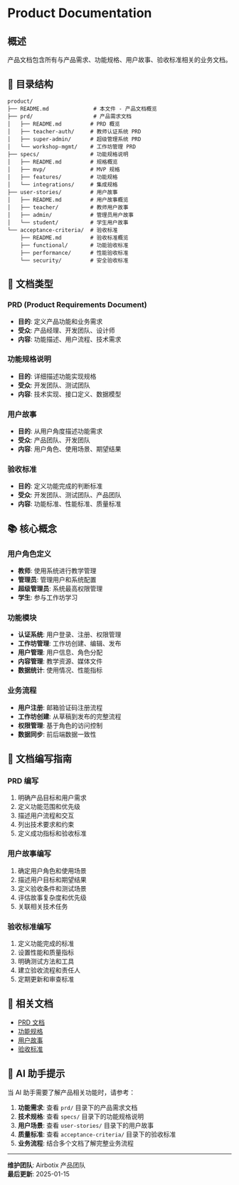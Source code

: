 # Product Documentation

## 概述

产品文档包含所有与产品需求、功能规格、用户故事、验收标准相关的业务文档。

## 📁 目录结构

```
product/
├── README.md              # 本文件 - 产品文档概览
├── prd/                   # 产品需求文档
│   ├── README.md         # PRD 概览
│   ├── teacher-auth/     # 教师认证系统 PRD
│   ├── super-admin/      # 超级管理系统 PRD
│   └── workshop-mgmt/    # 工作坊管理 PRD
├── specs/                # 功能规格说明
│   ├── README.md         # 规格概览
│   ├── mvp/              # MVP 规格
│   ├── features/         # 功能规格
│   └── integrations/     # 集成规格
├── user-stories/         # 用户故事
│   ├── README.md         # 用户故事概览
│   ├── teacher/          # 教师用户故事
│   ├── admin/            # 管理员用户故事
│   └── student/          # 学生用户故事
└── acceptance-criteria/  # 验收标准
    ├── README.md         # 验收标准概览
    ├── functional/       # 功能验收标准
    ├── performance/      # 性能验收标准
    └── security/         # 安全验收标准
```

## 🎯 文档类型

### PRD (Product Requirements Document)
- **目的**: 定义产品功能和业务需求
- **受众**: 产品经理、开发团队、设计师
- **内容**: 功能描述、用户流程、技术需求

### 功能规格说明
- **目的**: 详细描述功能实现规格
- **受众**: 开发团队、测试团队
- **内容**: 技术实现、接口定义、数据模型

### 用户故事
- **目的**: 从用户角度描述功能需求
- **受众**: 产品团队、开发团队
- **内容**: 用户角色、使用场景、期望结果

### 验收标准
- **目的**: 定义功能完成的判断标准
- **受众**: 开发团队、测试团队、产品团队
- **内容**: 功能标准、性能标准、质量标准

## 📚 核心概念

### 用户角色定义
- **教师**: 使用系统进行教学管理
- **管理员**: 管理用户和系统配置
- **超级管理员**: 系统最高权限管理
- **学生**: 参与工作坊学习

### 功能模块
- **认证系统**: 用户登录、注册、权限管理
- **工作坊管理**: 工作坊创建、编辑、发布
- **用户管理**: 用户信息、角色分配
- **内容管理**: 教学资源、媒体文件
- **数据统计**: 使用情况、性能指标

### 业务流程
- **用户注册**: 邮箱验证码注册流程
- **工作坊创建**: 从草稿到发布的完整流程
- **权限管理**: 基于角色的访问控制
- **数据同步**: 前后端数据一致性

## 🔧 文档编写指南

### PRD 编写
1. 明确产品目标和用户需求
2. 定义功能范围和优先级
3. 描述用户流程和交互
4. 列出技术要求和约束
5. 定义成功指标和验收标准

### 用户故事编写
1. 确定用户角色和使用场景
2. 描述用户目标和期望结果
3. 定义验收条件和测试场景
4. 评估故事复杂度和优先级
5. 关联相关技术任务

### 验收标准编写
1. 定义功能完成的标准
2. 设置性能和质量指标
3. 明确测试方法和工具
4. 建立验收流程和责任人
5. 定期更新和审查标准

## 📖 相关文档

- [PRD 文档](./prd/README.md)
- [功能规格](./specs/README.md)
- [用户故事](./user-stories/README.md)
- [验收标准](./acceptance-criteria/README.md)

## 🤖 AI 助手提示

当 AI 助手需要了解产品相关功能时，请参考：

1. **功能需求**: 查看 `prd/` 目录下的产品需求文档
2. **技术规格**: 查看 `specs/` 目录下的功能规格说明
3. **用户场景**: 查看 `user-stories/` 目录下的用户故事
4. **质量标准**: 查看 `acceptance-criteria/` 目录下的验收标准
5. **业务流程**: 结合多个文档了解完整业务流程

---

**维护团队**: Airbotix 产品团队  
**最后更新**: 2025-01-15
